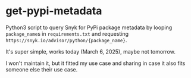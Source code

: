 # get-pypi-metadata
Python3 script to query Snyk for PyPi package metadata by looping 
`package_name`s in `requirements.txt` and requesting
`https://snyk.io/advisor/python/{package_name}`.

It's super simple, works today (March 6, 2025), maybe not tomorrow. 

I won't maintain it, but it fitted my use case and sharing in case it also 
fits someone else their use case. 

